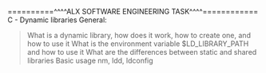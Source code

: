 ==========^^^^ALX SOFTWARE ENGINEERING TASK^^^^============
C - Dynamic libraries
General:
>What is a dynamic library, how does it work, how to create one, and how to use it
>What is the environment variable $LD_LIBRARY_PATH and how to use it
>What are the differences between static and shared libraries
>Basic usage nm, ldd, ldconfig
